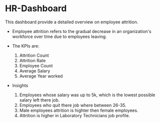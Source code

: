 # HR-Dashboard
This dashboard provide a detailed overview on employee attrition.

* Employee attrition refers to the gradual decrease in an organization's workforce over time due to employees leaving.

* The KPIs are:
  1. Attrition Count
  2. Attrition Rate
  3. Employee Count
  4. Average Salary
  5. Average Year worked

* Insights

  1. Employees whose salary was up to 5k, which is the lowest possible salary left there job. 
  2. Employees who quit there job where between 26-35.
  3. Male employees attrition is highter then female employees.
  4. Attrition is higher in Laboratory Technicians job profile.
 

